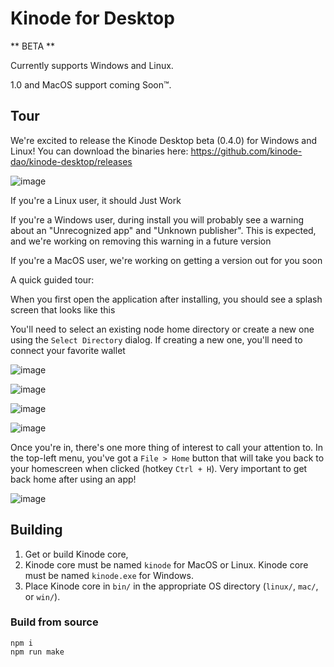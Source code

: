# Kinode for Desktop

** BETA **

Currently supports Windows and Linux.

1.0 and MacOS support coming Soon™.

## Tour

We're excited to release the Kinode Desktop beta (0.4.0) for Windows and Linux! You can download the binaries here: https://github.com/kinode-dao/kinode-desktop/releases

![image](https://github.com/user-attachments/assets/22314b54-61ab-4e65-a1c4-0765ef5f02f5)

If you're a Linux user, it should Just Work

If you're a Windows user, during install you will probably see a warning about an "Unrecognized app" and "Unknown publisher". This is expected, and we're working on removing this warning in a future version

If you're a MacOS user, we're working on getting a version out for you soon

A quick guided tour:

When you first open the application after installing, you should see a splash screen that looks like this

You'll need to select an existing node home directory or create a new one using the `Select Directory` dialog. If creating a new one, you'll need to connect your favorite wallet

![image](https://github.com/user-attachments/assets/867e9f1a-be55-4280-9ba5-f2bfe64e4ad5)

![image](https://github.com/user-attachments/assets/e58a140e-1793-49dd-80be-629b60a1f514)

![image](https://github.com/user-attachments/assets/8cb81f23-cbf4-4475-a50d-0c014d9caf39)

![image](https://github.com/user-attachments/assets/feb2a3ef-8173-4a22-bfb7-e39b944fd137)

Once you're in, there's one more thing of interest to call your attention to. In the top-left menu, you've got a `File > Home` button that will take you back to your homescreen when clicked (hotkey `Ctrl + H`). Very important to get back home after using an app!

![image](https://github.com/user-attachments/assets/faa9a8b5-6196-4cb7-9b58-ddc56793b193)

## Building

1. Get or build Kinode core,
2. Kinode core must be named `kinode` for MacOS or Linux.
   Kinode core must be named `kinode.exe` for Windows.
3. Place Kinode core in `bin/` in the appropriate OS directory (`linux/`, `mac/`, or `win/`).

### Build from source

```
npm i
npm run make
```
